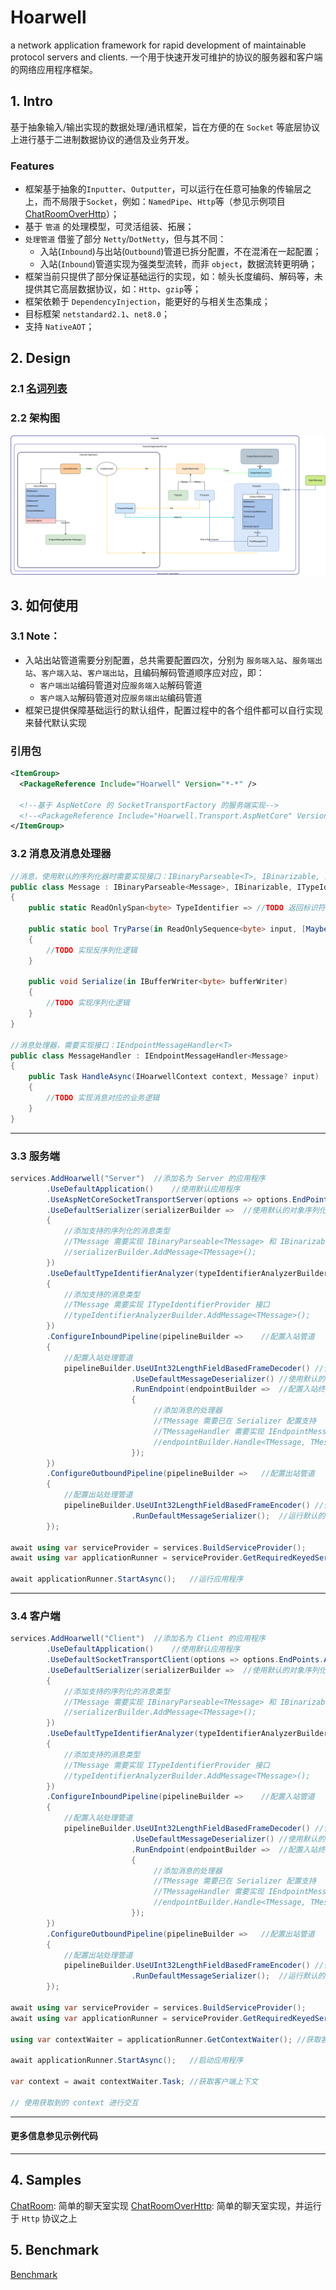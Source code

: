 ﻿# Hoarwell

a network application framework for rapid development of maintainable protocol servers and clients. 一个用于快速开发可维护的协议的服务器和客户端的网络应用程序框架。

## 1. Intro

基于抽象输入/输出实现的数据处理/通讯框架，旨在方便的在 `Socket` 等底层协议上进行基于二进制数据协议的通信及业务开发。

### Features

- 框架基于抽象的`Inputter`、`Outputter`，可以运行在任意可抽象的传输层之上，而不局限于`Socket`，例如：`NamedPipe`、`Http`等（参见示例项目 [ChatRoomOverHttp](./samples/ChatRoomOverHttp)）；
- 基于 `管道` 的处理模型，可灵活组装、拓展；
- `处理管道` 借鉴了部分 `Netty`/`DotNetty`，但与其不同：
    - 入站(`Inbound`)与出站(`Outbound`)管道已拆分配置，不在混淆在一起配置；
    - 入站(`Inbound`)管道实现为强类型流转，而非 `object`，数据流转更明确；
- 框架当前只提供了部分保证基础运行的实现，如：帧头长度编码、解码等，未提供其它高层数据协议，如：`Http`、`gzip`等；
- 框架依赖于 `DependencyInjection`，能更好的与相关生态集成；
- 目标框架 `netstandard2.1`、`net8.0`；
- 支持 `NativeAOT`；

## 2. Design

### 2.1 [名词列表](./docs/nouns.md)

### 2.2 架构图

![架构图](./docs/assets/architecture_diagram.svg)

## 3. 如何使用

### 3.1 Note：
 - 入站出站管道需要分别配置，总共需要配置四次，分别为 `服务端入站`、`服务端出站`、`客户端入站`、`客户端出站`，且编码解码管道顺序应对应，即：
    - `客户端出站`编码管道对应`服务端入站`解码管道
    - `客户端入站`解码管道对应`服务端出站`编码管道
 - 框架已提供保障基础运行的默认组件，配置过程中的各个组件都可以自行实现来替代默认实现

### 引用包
```xml
<ItemGroup>
  <PackageReference Include="Hoarwell" Version="*-*" />

  <!--基于 AspNetCore 的 SocketTransportFactory 的服务端实现-->
  <!--<PackageReference Include="Hoarwell.Transport.AspNetCore" Version="*-*" />-->
</ItemGroup>
```

### 3.2 消息及消息处理器
```C#
//消息，使用默认的序列化器时需要实现接口：IBinaryParseable<T>, IBinarizable, ITypeIdentifierProvider
public class Message : IBinaryParseable<Message>, IBinarizable, ITypeIdentifierProvider
{
    public static ReadOnlySpan<byte> TypeIdentifier => //TODO 返回标识符数据例如 BitConverter.GetBytes(10001)

    public static bool TryParse(in ReadOnlySequence<byte> input, [MaybeNullWhen(false)] out Message result)
    {
        //TODO 实现反序列化逻辑
    }

    public void Serialize(in IBufferWriter<byte> bufferWriter)
    {
        //TODO 实现序列化逻辑
    }
}

//消息处理器，需要实现接口：IEndpointMessageHandler<T>
public class MessageHandler : IEndpointMessageHandler<Message>
{
    public Task HandleAsync(IHoarwellContext context, Message? input)
    {
        //TODO 实现消息对应的业务逻辑
    }
}
```

-------

### 3.3 服务端
```C#
services.AddHoarwell("Server")  //添加名为 Server 的应用程序
        .UseDefaultApplication()    //使用默认应用程序
        .UseAspNetCoreSocketTransportServer(options => options.EndPoints.Add(endPoint)) //使用AspNetCore的SocketTransportFactory服务端传输，并配置监听地址为 endPoint（注意此处与客户端不同）
        .UseDefaultSerializer(serializerBuilder =>  //使用默认的对象序列化器
        {
            //添加支持的序列化的消息类型
            //TMessage 需要实现 IBinaryParseable<TMessage> 和 IBinarizable 接口
            //serializerBuilder.AddMessage<TMessage>();
        })
        .UseDefaultTypeIdentifierAnalyzer(typeIdentifierAnalyzerBuilder =>  //使用默认的类型标识符分析器
        {
            //添加支持的消息类型
            //TMessage 需要实现 ITypeIdentifierProvider 接口
            //typeIdentifierAnalyzerBuilder.AddMessage<TMessage>();
        })
        .ConfigureInboundPipeline(pipelineBuilder =>    //配置入站管道
        {
            //配置入站处理管道
            pipelineBuilder.UseUInt32LengthFieldBasedFrameDecoder() //使用基于 uint 的长度帧头解码器中间件
                           .UseDefaultMessageDeserializer() //使用默认的消息序列化中间件
                           .RunEndpoint(endpointBuilder =>  //配置入站终结点
                           {
                                //添加消息的处理器
                                //TMessage 需要已在 Serializer 配置支持
                                //TMessageHandler 需要实现 IEndpointMessageHandler<TMessage> 接口
                                //endpointBuilder.Handle<TMessage, TMessageHandler>();
                           });
        })
        .ConfigureOutboundPipeline(pipelineBuilder =>   //配置出站管道
        {
            //配置出站处理管道
            pipelineBuilder.UseUInt32LengthFieldBasedFrameEncoder() //使用基于 uint 的长度帧头解码器中间件
                           .RunDefaultMessageSerializer();  //运行默认的消息序列化出站终结点
        });

await using var serviceProvider = services.BuildServiceProvider();
await using var applicationRunner = serviceProvider.GetRequiredKeyedService<IHoarwellApplicationRunner>("Server");  //从 DI 容器中获取名为 Server 的应用程序运行器

await applicationRunner.StartAsync();   //运行应用程序
```

-------

### 3.4 客户端
```C#
services.AddHoarwell("Client")  //添加名为 Client 的应用程序
        .UseDefaultApplication()    //使用默认应用程序
        .UseDefaultSocketTransportClient(options => options.EndPoints.Add(endPoint))    //使用默认的基于Socket的客户端传输，并配置远程地址为 endPoint（注意此处与服务端不同）
        .UseDefaultSerializer(serializerBuilder =>  //使用默认的对象序列化器
        {
            //添加支持的序列化的消息类型
            //TMessage 需要实现 IBinaryParseable<TMessage> 和 IBinarizable 接口
            //serializerBuilder.AddMessage<TMessage>();
        })
        .UseDefaultTypeIdentifierAnalyzer(typeIdentifierAnalyzerBuilder =>  //使用默认的类型标识符分析器
        {
            //添加支持的消息类型
            //TMessage 需要实现 ITypeIdentifierProvider 接口
            //typeIdentifierAnalyzerBuilder.AddMessage<TMessage>();
        })
        .ConfigureInboundPipeline(pipelineBuilder =>    //配置入站管道
        {
            //配置入站处理管道
            pipelineBuilder.UseUInt32LengthFieldBasedFrameDecoder() //使用基于 uint 的长度帧头解码器中间件
                           .UseDefaultMessageDeserializer() //使用默认的消息序列化中间件
                           .RunEndpoint(endpointBuilder =>  //配置入站终结点
                           {
                                //添加消息的处理器
                                //TMessage 需要已在 Serializer 配置支持
                                //TMessageHandler 需要实现 IEndpointMessageHandler<TMessage> 接口
                                //endpointBuilder.Handle<TMessage, TMessageHandler>();
                           });
        })
        .ConfigureOutboundPipeline(pipelineBuilder =>   //配置出站管道
        {
            //配置出站处理管道
            pipelineBuilder.UseUInt32LengthFieldBasedFrameEncoder() //使用基于 uint 的长度帧头解码器中间件
                           .RunDefaultMessageSerializer();  //运行默认的消息序列化出站终结点
        });

await using var serviceProvider = services.BuildServiceProvider();
await using var applicationRunner = serviceProvider.GetRequiredKeyedService<IHoarwellApplicationRunner>("Client");  //从 DI 容器中获取名为 Client 的应用程序运行器

using var contextWaiter = applicationRunner.GetContextWaiter(); //获取客户端上下文等待器

await applicationRunner.StartAsync();   //启动应用程序

var context = await contextWaiter.Task; //获取客户端上下文

// 使用获取到的 context 进行交互
```

-------

#### 更多信息参见示例代码

-------

## 4. Samples

[ChatRoom](./samples/ChatRoom): 简单的聊天室实现
[ChatRoomOverHttp](./samples/ChatRoomOverHttp): 简单的聊天室实现，并运行于 `Http` 协议之上

## 5. Benchmark

[Benchmark](./benchmark)
